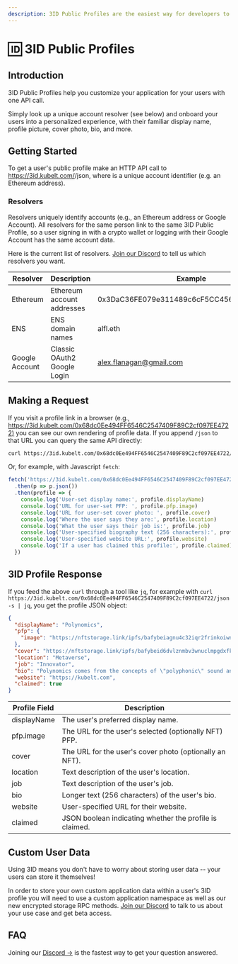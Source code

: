 ```yaml
---
description: 3ID Public Profiles are the easiest way for developers to personalize their apps for users.
---
```


# 🆔 3ID Public Profiles

## Introduction

3ID Public Profiles help you customize your application for your users with one API call.

Simply look up a unique account resolver (see below) and onboard your users into a personalized experience, with their familiar display name, profile picture, cover photo, bio, and more.

## Getting Started

To get a user's public profile make an HTTP API call to https://3id.kubelt.com/<resolver>/json, where <resolver> is a unique account identifier (e.g. an Ethereum address).

### Resolvers

Resolvers uniquely identify accounts (e.g., an Ethereum address or Google Account). All resolvers for the same person link to the same 3ID Public Profile, so a user signing in with a crypto wallet or logging with their Google Account has the same account data.

Here is the current list of resolvers. [Join our Discord](https://discord.gg/UgwAsJf6C5) to tell us which resolvers you want.

| Resolver | Description                | Example                                    | Status |
| -------- | -------------------------- | ------------------------------------------ | ------ |
| Ethereum | Ethereum account addresses | 0x3DaC36FE079e311489c6cF5CC456a6f38FE01A52 | Live   |
| ENS      | ENS domain names           | alfl.eth                                   | Live   |
| Google Account | Classic OAuth2 Google Login | alex.flanagan@gmail.com | On Deck |

## Making a Request

If you visit a profile link in a browser (e.g., [https://3id.kubelt.com/0x68dc0Ee494FF6546C2547409F89C2cf097EE4722)](https://3id.kubelt.com/0x68dc0Ee494FF6546C2547409F89C2cf097EE4722) you can see our own rendering of profile data. If you append `/json` to that URL you can query the same API directly:

```bash
curl https://3id.kubelt.com/0x68dc0Ee494FF6546C2547409F89C2cf097EE4722/json
```

Or, for example, with Javascript `fetch`:

```javascript
fetch('https://3id.kubelt.com/0x68dc0Ee494FF6546C2547409F89C2cf097EE4722/json')
  .then(p => p.json())
  .then(profile => {
    console.log('User-set display name:', profile.displayName)
    console.log('URL for user-set PFP: ', profile.pfp.image)
    console.log('URL for user-set cover photo: ', profile.cover)
    console.log('Where the user says they are:', profile.location)
    console.log('What the user says their job is:', profile.job)
    console.log('User-specified biography text (256 characters):', profile.bio)
    console.log('User-specified website URL:', profile.website)
    console.log('If a user has claimed this profile:', profile.claimed)
  })
```

## 3ID Profile Response

If you feed the above `curl` through a tool like `jq`, for example with `curl https://3id.kubelt.com/0x68dc0Ee494FF6546C2547409F89C2cf097EE4722/json -s | jq`, you get the profile JSON object:

```json
{
  "displayName": "Polynomics",
  "pfp": {
    "image": "https://nftstorage.link/ipfs/bafybeiagnu4c32iqr2frinkoiwngzdkk24f4b2ivdwvqldfxnqfhpepdty/threeid.png"
  },
  "cover": "https://nftstorage.link/ipfs/bafybeid6dvlznmbv3wnuclmpgdxfkyzea65yve2gpjebj2eamlb2bifsoq/cover.png",
  "location": "Metaverse",
  "job": "Innovator",
  "bio": "Polynomics comes from the concepts of \"polyphonic\" sound and \"nomic\" games (see: https://en.wikipedia.org/wiki/Nomic), meaning something like \"many games with negotiable rules\".",
  "website": "https://kubelt.com",
  "claimed": true
}
```

| Profile Field | Description                                             |
| ------------- | ------------------------------------------------------- |
| displayName   | The user's preferred display name.                      |
| pfp.image     | The URL for the user's selected (optionally NFT) PFP.   |
| cover         | The URL for the user's cover photo (optionally an NFT). |
| location      | Text description of the user's location.                |
| job           | Text description of the user's job.                     |
| bio           | Longer text (256 characters) of the user's bio.         |
| website       | User-specified URL for their website.                   |
| claimed       | JSON boolean indicating whether the profile is claimed. |

## Custom User Data

Using 3ID means you don't have to worry about storing user data -- your users can store it themselves!

In order to store your own custom application data within a user's 3ID profile you will need to use a custom application namespace as well as our new encrypted storage RPC methods. [Join our Discord](https://discord.gg/UgwAsJf6C5) to talk to us about your use case and get beta access.

## FAQ

Joining our [Discord →](https://discord.gg/UgwAsJf6C5) is the fastest way to get your question answered.

